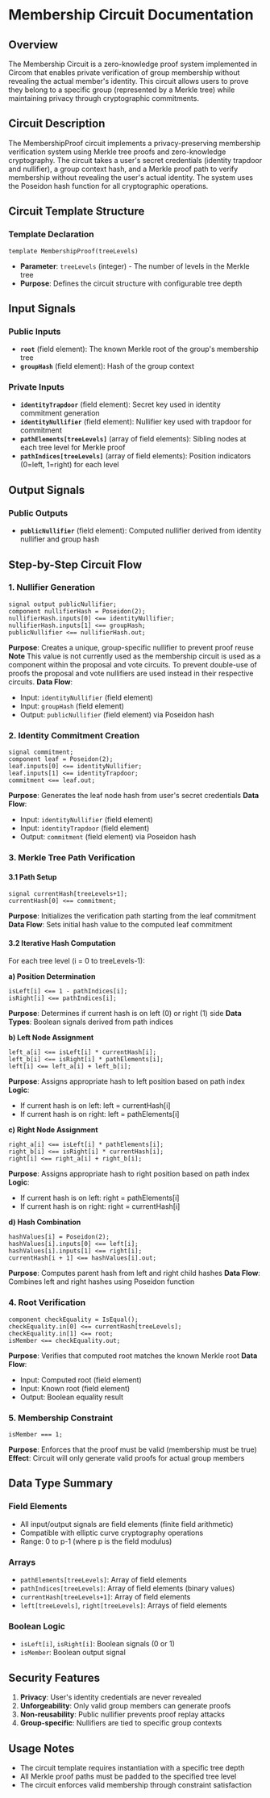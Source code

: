 # Membership Circuit Documentation

## Overview

The Membership Circuit is a zero-knowledge proof system implemented in Circom that enables private verification of group membership without revealing the actual member's identity. This circuit allows users to prove they belong to a specific group (represented by a Merkle tree) while maintaining privacy through cryptographic commitments.

## Circuit Description

The MembershipProof circuit implements a privacy-preserving membership verification system using Merkle tree proofs and zero-knowledge cryptography. The circuit takes a user's secret credentials (identity trapdoor and nullifier), a group context hash, and a Merkle proof path to verify membership without revealing the user's actual identity. The system uses the Poseidon hash function for all cryptographic operations.

## Circuit Template Structure

### Template Declaration

```circom
template MembershipProof(treeLevels)
```

- **Parameter**: `treeLevels` (integer) - The number of levels in the Merkle tree
- **Purpose**: Defines the circuit structure with configurable tree depth

## Input Signals

### Public Inputs

- **`root`** (field element): The known Merkle root of the group's membership tree
- **`groupHash`** (field element): Hash of the group context

### Private Inputs

- **`identityTrapdoor`** (field element): Secret key used in identity commitment generation
- **`identityNullifier`** (field element): Nullifier key used with trapdoor for commitment
- **`pathElements[treeLevels]`** (array of field elements): Sibling nodes at each tree level for Merkle proof
- **`pathIndices[treeLevels]`** (array of field elements): Position indicators (0=left, 1=right) for each level

## Output Signals

### Public Outputs

- **`publicNullifier`** (field element): Computed nullifier derived from identity nullifier and group hash

## Step-by-Step Circuit Flow

### 1. Nullifier Generation

```circom
signal output publicNullifier;
component nullifierHash = Poseidon(2);
nullifierHash.inputs[0] <== identityNullifier;
nullifierHash.inputs[1] <== groupHash;
publicNullifier <== nullifierHash.out;
```

**Purpose**: Creates a unique, group-specific nullifier to prevent proof reuse
**Note** This value is not currently used as the membership circuit is used as a component within the proposal and vote circuits. To prevent double-use of proofs the proposal and vote nullifiers are used instead in their respective circuits.
**Data Flow**:

- Input: `identityNullifier` (field element)
- Input: `groupHash` (field element)
- Output: `publicNullifier` (field element) via Poseidon hash

### 2. Identity Commitment Creation

```circom
signal commitment;
component leaf = Poseidon(2);
leaf.inputs[0] <== identityNullifier;
leaf.inputs[1] <== identityTrapdoor;
commitment <== leaf.out;
```

**Purpose**: Generates the leaf node hash from user's secret credentials
**Data Flow**:

- Input: `identityNullifier` (field element)
- Input: `identityTrapdoor` (field element)
- Output: `commitment` (field element) via Poseidon hash

### 3. Merkle Tree Path Verification

#### 3.1 Path Setup

```circom
signal currentHash[treeLevels+1];
currentHash[0] <== commitment;
```

**Purpose**: Initializes the verification path starting from the leaf commitment
**Data Flow**: Sets initial hash value to the computed leaf commitment

#### 3.2 Iterative Hash Computation

For each tree level (i = 0 to treeLevels-1):

**a) Position Determination**

```circom
isLeft[i] <== 1 - pathIndices[i];
isRight[i] <== pathIndices[i];
```

**Purpose**: Determines if current hash is on left (0) or right (1) side
**Data Types**: Boolean signals derived from path indices

**b) Left Node Assignment**

```circom
left_a[i] <== isLeft[i] * currentHash[i];
left_b[i] <== isRight[i] * pathElements[i];
left[i] <== left_a[i] + left_b[i];
```

**Purpose**: Assigns appropriate hash to left position based on path index
**Logic**:

- If current hash is on left: left = currentHash[i]
- If current hash is on right: left = pathElements[i]

**c) Right Node Assignment**

```circom
right_a[i] <== isLeft[i] * pathElements[i];
right_b[i] <== isRight[i] * currentHash[i];
right[i] <== right_a[i] + right_b[i];
```

**Purpose**: Assigns appropriate hash to right position based on path index
**Logic**:

- If current hash is on left: right = pathElements[i]
- If current hash is on right: right = currentHash[i]

**d) Hash Combination**

```circom
hashValues[i] = Poseidon(2);
hashValues[i].inputs[0] <== left[i];
hashValues[i].inputs[1] <== right[i];
currentHash[i + 1] <== hashValues[i].out;
```

**Purpose**: Computes parent hash from left and right child hashes
**Data Flow**: Combines left and right hashes using Poseidon function

### 4. Root Verification

```circom
component checkEquality = IsEqual();
checkEquality.in[0] <== currentHash[treeLevels];
checkEquality.in[1] <== root;
isMember <== checkEquality.out;
```

**Purpose**: Verifies that computed root matches the known Merkle root
**Data Flow**:

- Input: Computed root (field element)
- Input: Known root (field element)
- Output: Boolean equality result

### 5. Membership Constraint

```circom
isMember === 1;
```

**Purpose**: Enforces that the proof must be valid (membership must be true)
**Effect**: Circuit will only generate valid proofs for actual group members

## Data Type Summary

### Field Elements

- All input/output signals are field elements (finite field arithmetic)
- Compatible with elliptic curve cryptography operations
- Range: 0 to p-1 (where p is the field modulus)

### Arrays

- `pathElements[treeLevels]`: Array of field elements
- `pathIndices[treeLevels]`: Array of field elements (binary values)
- `currentHash[treeLevels+1]`: Array of field elements
- `left[treeLevels]`, `right[treeLevels]`: Arrays of field elements

### Boolean Logic

- `isLeft[i]`, `isRight[i]`: Boolean signals (0 or 1)
- `isMember`: Boolean output signal

## Security Features

1. **Privacy**: User's identity credentials are never revealed
2. **Unforgeability**: Only valid group members can generate proofs
3. **Non-reusability**: Public nullifier prevents proof replay attacks
4. **Group-specific**: Nullifiers are tied to specific group contexts

## Usage Notes

- The circuit template requires instantiation with a specific tree depth
- All Merkle proof paths must be padded to the specified tree level
- The circuit enforces valid membership through constraint satisfaction
